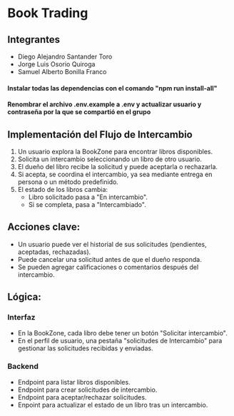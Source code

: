 # Book Trading
## Integrantes
- Diego Alejandro Santander Toro
- Jorge Luis Osorio Quiroga
- Samuel Alberto Bonilla Franco
  
#### Instalar todas las dependencias con el comando "npm run install-all"
#### Renombrar el archivo .env.example a .env y actualizar usuario y contraseña por la que se compartió en el grupo

## Implementación del Flujo de Intercambio

1. Un usuario explora la BookZone para encontrar libros disponibles.
2. Solicita un intercambio seleccionando un libro de otro usuario.
3. El dueño del libro recibe la solicitud y puede aceptarla o rechazarla.
4. Si acepta, se coordina el intercambio, ya sea mediante entrega en persona o un método predefinido.
5. El estado de los libros cambia:
    - Libro solicitado pasa a "En intercambio".
    - Si se completa, pasa a "Intercambiado".


## Acciones clave:

- Un usuario puede ver el historial de sus solicitudes (pendientes, aceptadas, rechazadas).
- Puede cancelar una solicitud antes de que el dueño responda.
- Se pueden agregar calificaciones o comentarios después del intercambio.

## Lógica:

### Interfaz

- En la BookZone, cada libro debe tener un botón "Solicitar intercambio".
- En el perfil de usuario, una pestaña "solicitudes de Intercambio" para gestionar las solicitudes recibidas y enviadas.

### Backend

- Endpoint para listar libros disponibles.
- Endpoint para crear solicitudes de intercambio.
- Endpoint para aceptar/rechazar solicitudes.
- Enpoint para actualizar el estado de un libro tras un intercambio.